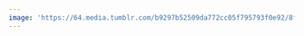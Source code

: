 ```yaml
---
image: 'https://64.media.tumblr.com/b9297b52509da772cc05f795793f0e92/8f36aa013292e409-34/s1280x1920/a4e85ee91fbd88794f3bb67ce5c711027ee7e9ff.jpg'
---
```

